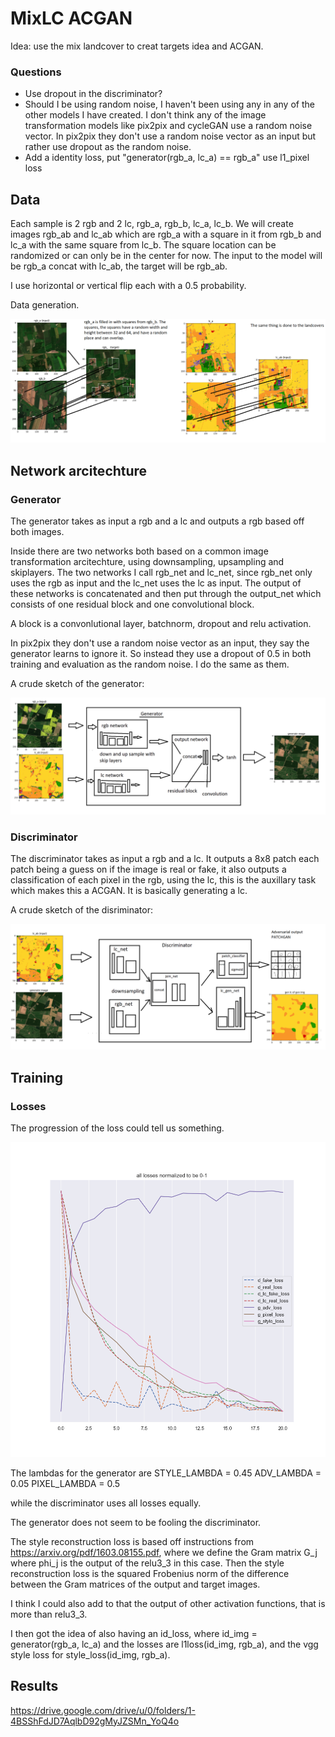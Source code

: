 # MixLC ACGAN

Idea: use the mix landcover to creat targets idea and ACGAN.

### Questions

- Use dropout in the discriminator?
- Should I be using random noise, I haven't been using any in any of the other models I have created. I don't think any of the image transformation models like pix2pix and cycleGAN use a random noise vector.
  In pix2pix they don't use a random noise vector as an input but rather use dropout as the random noise.
- Add a identity loss, put "generator(rgb_a, lc_a) == rgb_a" use l1_pixel loss

## Data

Each sample is 2 rgb and 2 lc, rgb_a, rgb_b, lc_a, lc_b.
We will create images rgb_ab and lc_ab which are rgb_a with a square in it from rgb_b and lc_a with the same square from lc_b. The square location can be randomized or can only be in the center for now.
The input to the model will be rgb_a concat with lc_ab, the target will be rgb_ab.

I use horizontal or vertical flip each with a 0.5 probability.

Data generation.

![data generation](images/data_generation.png)

## Network arcitechture

### Generator

The generator takes as input a rgb and a lc and outputs a rgb based off both images.

Inside there are two networks both based on a common image transformation arcitechture, using downsampling, upsampling and skiplayers. The two networks I call rgb_net and lc_net, since rgb_net only uses the rgb as input and the lc_net uses the lc as input. The output of these networks is concatenated and then put through the output_net which consists of one residual block and one convolutional block.

A block is a convonlutional layer, batchnorm, dropout and relu activation.

In pix2pix they don't use a random noise vector as an input, they say the generator learns to ignore it. So instead they use a dropout of 0.5 in both training and evaluation as the random noise. I do the same as them.

A crude sketch of the generator:

![generator arcitechture](images/generator.png)

### Discriminator

The discriminator takes as input a rgb and a lc. It outputs a 8x8 patch each patch being a guess on if the image is real or fake, it also outputs a classification of each pixel in the rgb, using the lc, this is the auxillary task which makes this a ACGAN. It is basically generating a lc.

A crude sketch of the disriminator:

![discriminator](images/discriminator.png)

## Training

### Losses

The progression of the loss could tell us something.

![loss image](images/losses.png)

The lambdas for the generator are
STYLE_LAMBDA = 0.45
ADV_LAMBDA = 0.05
PIXEL_LAMBDA = 0.5

while the discriminator uses all losses equally.

The generator does not seem to be fooling the discriminator.

The style reconstruction loss is based off instructions from https://arxiv.org/pdf/1603.08155.pdf, where we define the Gram matrix G_j where phi_j is the output of the relu3_3 in this case.
Then the style reconstruction loss is the squared Frobenius norm of the difference between the Gram matrices of the output and target images.

I think I could also add to that the output of other activation functions, that is more than relu3_3.

I then got the idea of also having an id_loss, where id_img = generator(rgb_a, lc_a) and the losses are l1loss(id_img, rgb_a), and the vgg style loss for style_loss(id_img, rgb_a).

## Results

https://drive.google.com/drive/u/0/folders/1-4BSShFdJD7AqlbD92gMyJZSMn_YoQ4o
